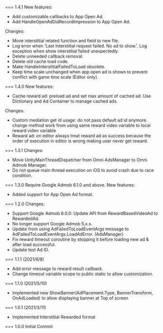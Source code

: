===
1.4.1
New features:
- Add customizable callbacks to App Open Ad.
- Add HandleOpenAdDidRecordImpression to App Open Ad.

Changes:
- Move interstitial related function and field to new file.
- Log error when 'Last Interstitial request failed. No ad to show.'. Log exception when show interstitial failed unexpectedly.
- Delete unneeded callback removal.
- Delete old cache load code.
- Make HandleInterstitialFailedToLoad obsolete.
- Keep time scale unchanged when app open ad is shown to prevent conflict with game time scale (Editor only).

===
1.4.0
New features:
- Cache reward ad: preload ad and set max amount of cached ad. Use Dictionary and Ad Container to manage cached ads.

Changes:
- Custom mediation get id usage: do not pass default ad id anymore. change method work from using same reward video variable to local reward video variable
- Reward ad: on editor always treat reward ad as success because the order of execution in editor is wrong making user never get reward.

===
1.3.1
Changes:
- Move UnityMainThreadDispatcher from Omni AdsManager to Omni Admob Manager.
- Do not queue main thread execution on iOS to avoid crash due to race condition.

===
1.3.0
Require Google Admob 6.1.0 and above.
New features:
- Added support for App Open Ad format.

===
1.2.0
Changes:
- Support Google Admob 6.0.0: Update API from RewardBasedVideoAd to RewardedAd.
- No longer support Google Admob 5.x.x.
- Update from using AdFailedToLoadEventArgs message to AdFailedToLoadEventArgs.LoadAdError. (AdsManager)
- Fix reward timeout coroutine by stopping it before loading new ad & after load successful.
- Update test Ad ID.

===
1.1.1 (2021/6/8)
- Add error message to reward result callback.
- Change timeout variable scope to public static to allow customization.

===
1.1.0 (2021/5/10)
- Implemented new ShowBanner(AdPlacement.Type, BannerTransform, OnAdLoaded) to allow displaying banner at Top of screen

===
1.0.1 (2021/3/11)
- Implemented Interstitial Rewarded format

===
1.0.0
Initial Commit